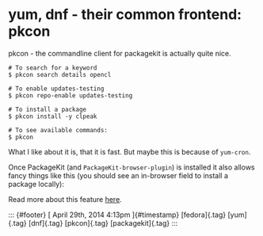 yum, dnf - their common frontend: pkcon
=======================================

pkcon - the commandline client for packagekit is actually quite nice.

    # To search for a keyword
    $ pkcon search details opencl

    # To enable updates-testing
    $ pkcon repo-enable updates-testing

    # To install a package
    $ pkcon install -y clpeak

    # To see available commands:
    $ pkcon

What I like about it is, that it is fast. But maybe this is because of
`yum-cron`.

Once PackageKit (and `PackageKit-browser-plugin`) is installed it also
allows fancy things like this (you should see an in-browser field to
install a package locally):

Read more about this feature
[here](https://gitorious.org/packagekit/packagekit/source/aaead7297632c16e88e465862289ac736ac20cc7:contrib/browser-plugin/README).

::: {#footer}
[ April 29th, 2014 4:13pm ]{#timestamp} [fedora]{.tag} [yum]{.tag}
[dnf]{.tag} [pkcon]{.tag} [packagekit]{.tag}
:::
